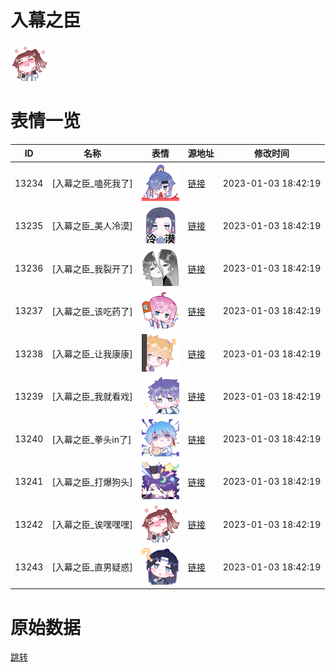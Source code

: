 # 入幕之臣

<img src="./cover.png" height="60" alt="cover" />

# 表情一览

|ID|名称|表情|源地址|修改时间|
|----|----|----|----|----|
|13234|[入幕之臣_嗑死我了]|<img src="./pic/013234_%5B入幕之臣_嗑死我了%5D.png" height="60" alt="嗑死我了"/>|[链接](https://i0.hdslb.com/bfs/garb/item/974c677e8032be3caf431c624b54691766d4f871.png)|2023-01-03 18:42:19|
|13235|[入幕之臣_美人冷漠]|<img src="./pic/013235_%5B入幕之臣_美人冷漠%5D.png" height="60" alt="美人冷漠"/>|[链接](https://i0.hdslb.com/bfs/garb/item/039a69a5c478140dfdcdf0f49822ff455009645a.png)|2023-01-03 18:42:19|
|13236|[入幕之臣_我裂开了]|<img src="./pic/013236_%5B入幕之臣_我裂开了%5D.png" height="60" alt="我裂开了"/>|[链接](https://i0.hdslb.com/bfs/garb/item/c0a44ae8d7e9fc2c0aa78fc7258c20f30f995353.png)|2023-01-03 18:42:19|
|13237|[入幕之臣_该吃药了]|<img src="./pic/013237_%5B入幕之臣_该吃药了%5D.png" height="60" alt="该吃药了"/>|[链接](https://i0.hdslb.com/bfs/garb/item/206eea6ef0e87989c7fcdb723604f51d80f75918.png)|2023-01-03 18:42:19|
|13238|[入幕之臣_让我康康]|<img src="./pic/013238_%5B入幕之臣_让我康康%5D.png" height="60" alt="让我康康"/>|[链接](https://i0.hdslb.com/bfs/garb/item/eb9beabfa69ae04b9dc33bd4621b6f5eb4584b27.png)|2023-01-03 18:42:19|
|13239|[入幕之臣_我就看戏]|<img src="./pic/013239_%5B入幕之臣_我就看戏%5D.png" height="60" alt="我就看戏"/>|[链接](https://i0.hdslb.com/bfs/garb/item/174f4582c2f1bf44a9cfa39d117eddd73e0aa76c.png)|2023-01-03 18:42:19|
|13240|[入幕之臣_拳头in了]|<img src="./pic/013240_%5B入幕之臣_拳头in了%5D.png" height="60" alt="拳头in了"/>|[链接](https://i0.hdslb.com/bfs/garb/item/19d1f9b231713ca7b0f14b20416fc23c0317964f.png)|2023-01-03 18:42:19|
|13241|[入幕之臣_打爆狗头]|<img src="./pic/013241_%5B入幕之臣_打爆狗头%5D.png" height="60" alt="打爆狗头"/>|[链接](https://i0.hdslb.com/bfs/garb/item/6cc74560e758c4b68c0d39d35c03359ea91d6457.png)|2023-01-03 18:42:19|
|13242|[入幕之臣_诶嘿嘿嘿]|<img src="./pic/013242_%5B入幕之臣_诶嘿嘿嘿%5D.png" height="60" alt="诶嘿嘿嘿"/>|[链接](https://i0.hdslb.com/bfs/garb/item/c631e01ac5ff1026594a0d4d01b6e5db9b1b1898.png)|2023-01-03 18:42:19|
|13243|[入幕之臣_直男疑惑]|<img src="./pic/013243_%5B入幕之臣_直男疑惑%5D.png" height="60" alt="直男疑惑"/>|[链接](https://i0.hdslb.com/bfs/garb/item/140558440d2557d9f9086bc879563337bacf90c9.png)|2023-01-03 18:42:19|

# 原始数据

[跳转](./raw.json)

